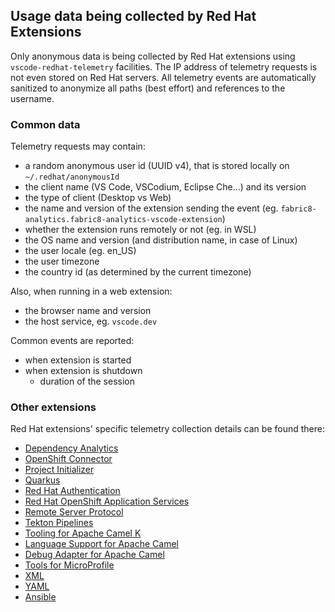 ## Usage data being collected by Red Hat Extensions
Only anonymous data is being collected by Red Hat extensions using `vscode-redhat-telemetry` facilities. The IP address of telemetry requests is not even stored on Red Hat servers.
All telemetry events are automatically sanitized to anonymize all paths (best effort) and references to the username.

### Common data
Telemetry requests may contain:

* a random anonymous user id (UUID v4), that is stored locally on `~/.redhat/anonymousId`
* the client name (VS Code, VSCodium, Eclipse Che...) and its version
* the type of client (Desktop vs Web)
* the name and version of the extension sending the event (eg. `fabric8-analytics.fabric8-analytics-vscode-extension`)
* whether the extension runs remotely or not (eg. in WSL)
* the OS name and version (and distribution name, in case of Linux)
* the user locale (eg. en_US)
* the user timezone
* the country id (as determined by the current timezone)

Also, when running in a web extension:
* the browser name and version
* the host service, eg. `vscode.dev`

Common events are reported:

* when extension is started
* when extension is shutdown
    - duration of the session

### Other extensions
Red Hat extensions' specific telemetry collection details can be found there:

* [Dependency Analytics](https://github.com/fabric8-analytics/fabric8-analytics-vscode-extension/blob/master/Telemetry.md)
* [OpenShift Connector](https://github.com/redhat-developer/vscode-openshift-tools/blob/master/USAGE_DATA.md)
* [Project Initializer](https://github.com/redhat-developer/vscode-project-initializer/blob/master/USAGE_DATA.md)
* [Quarkus](https://github.com/redhat-developer/vscode-quarkus/blob/master/USAGE_DATA.md)
* [Red Hat Authentication](https://github.com/redhat-developer/vscode-redhat-account/blob/main/USAGE_DATA.md)
* [Red Hat OpenShift Application Services](https://github.com/redhat-developer/vscode-rhoas/blob/main/USAGE_DATA.md)
* [Remote Server Protocol](https://github.com/redhat-developer/vscode-rsp-ui/blob/master/USAGE_DATA.md)
* [Tekton Pipelines](https://github.com/redhat-developer/vscode-tekton/blob/master/USAGE_DATA.md)
* [Tooling for Apache Camel K](https://github.com/camel-tooling/vscode-camelk/blob/main/USAGE_DATA.md)
* [Language Support for Apache Camel](https://github.com/camel-tooling/camel-lsp-client-vscode/blob/main/USAGE_DATA.md)
* [Debug Adapter for Apache Camel](https://github.com/camel-tooling/camel-dap-client-vscode/blob/main/USAGE_DATA.md)
* [Tools for MicroProfile](https://github.com/redhat-developer/vscode-microprofile/blob/master/USAGE_DATA.md)
* [XML](https://github.com/redhat-developer/vscode-xml/blob/master/USAGE_DATA.md)
* [YAML](https://github.com/redhat-developer/vscode-yaml/blob/main/USAGE_DATA.md)
* [Ansible](https://github.com/ansible/vscode-ansible/blob/main/USAGE_DATA.md)
